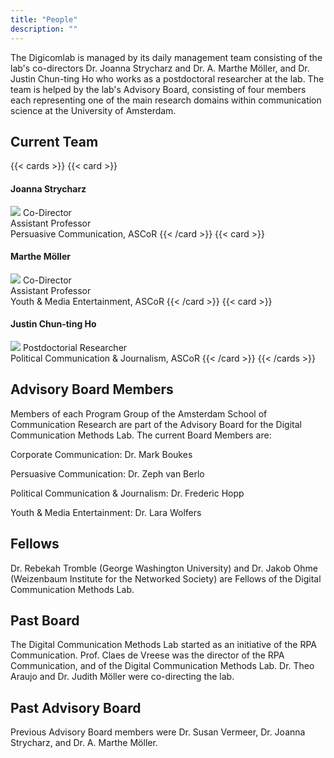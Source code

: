```yaml
---
title: "People"
description: ""
---
```


The Digicomlab is managed by its daily management team consisting of the lab's co-directors Dr. Joanna Strycharz and Dr. A. Marthe Möller, and Dr. Justin Chun-ting Ho who works as a postdoctoral researcher at the lab. The team is helped by the lab's Advisory Board, consisting of four members each representing one of the main research domains within communication science at the University of Amsterdam.



## Current Team

{{< cards >}}
{{< card >}}
#### Joanna Strycharz
![](../profile_pic/jstrycharz.jpg)
Co-Director\
Assistant Professor\
Persuasive Communication, ASCoR
{{< /card >}}
{{< card >}}
#### Marthe Möller
![](../profile_pic/ammoller.jpg)
Co-Director\
Assistant Professor\
Youth & Media Entertainment, ASCoR
{{< /card >}}
{{< card >}}
#### Justin Chun-ting Ho
![](../profile_pic/jcho.jpg)
Postdoctorial Researcher\
Political Communication & Journalism, ASCoR
{{< /card >}}
{{< /cards >}}

## Advisory Board Members
Members of each Program Group of the Amsterdam School of Communication Research are part of the Advisory Board for the Digital Communication Methods Lab. The current Board Members are:

Corporate Communication: Dr. Mark Boukes

Persuasive Communication: Dr. Zeph van Berlo

Political Communication & Journalism: Dr. Frederic Hopp

Youth & Media Entertainment: Dr. Lara Wolfers

## Fellows
Dr. Rebekah Tromble (George Washington University) and Dr. Jakob Ohme (Weizenbaum Institute for the Networked Society) are Fellows of the Digital Communication Methods Lab.

## Past Board
The Digital Communication Methods Lab started as an initiative of the RPA Communication. Prof. Claes de Vreese was the director of the RPA Communication, and of the Digital Communication Methods Lab. Dr. Theo Araujo and Dr. Judith Möller were co-directing the lab.

## Past Advisory Board
Previous Advisory Board members were Dr. Susan Vermeer, Dr. Joanna Strycharz, and Dr. A. Marthe Möller.